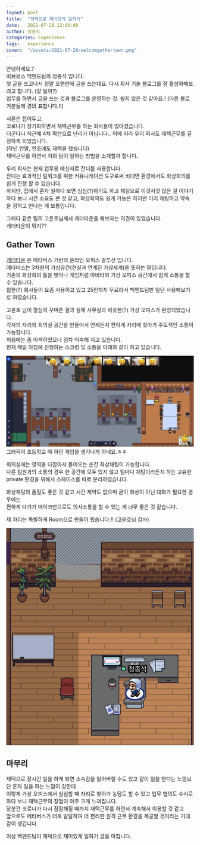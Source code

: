 ```yaml
---
layout: post
title:  "재택으로 재미있게 일하기"
date:   2021-07-20 12:00:00
author: 정종석
categories: Experience
tags:	experience
cover:  "/assets/2021-07-20/welcomgathertown.png"
---
```


안녕하세요.?  
비브로스 백엔드팀의 정종석 입니다.  
첫 글을 쓰고나서 정말 오랜만에 글을 쓰는데요. 다시 회사 기술 블로그를 잘 활성화해보려고 합니다. (잘 될까?)  
업무를 하면서 글을 쓰는 것과 블로그를 운영하는 것. 쉽지 않은 것 같아요.! (다른 블로거분들께 경의 표합니다.!!)  
  
서론은 접어두고,    
코로나가 장기화하면서 재택근무를 하는 회사들이 많아졌습니다.  
더군다나 최근에 4차 확산으로 난리가 아닙니다.. 이에 따라 우리 회사도 재택근무를 결정하게 되었습니다.  
(작년 연말, 연초에도 재택을 했습니다)  
재택근무를 하면서 저희 팀이 일하는 방법을 소개할까 합니다.  
  
우리 회사는 현재 업무용 메신저로 잔디를 사용합니다.  
잔디는 효과적인 팀워크를 위한 커뮤니케이션 도구로써 비대면 환경에서도 화상회의를 쉽게 진행 할 수 있습니다.  
하지만, 집에서 혼자 일하다 보면 심심(?)하기도 하고 채팅으로 이것저것 많은 걸 이야기 하다 보니 시간 소요도 큰 것 같고, 
화상회의도 쉽게 가능은 하지만 미리 채팅하고 약속을 정하고 만나는 게 보통입니다.  
  
그러다 같은 팀의 고윤호님께서 게더타운을 해보자는 의견이 있었습니다.  
게더타운이 뭐지??  

## Gather Town
[게더타운](https://www.gather.town/) 은 메타버스 기반의 온라인 오피스 솔루션 입니다.    
메타버스는 3차원의 가상공간(현실과 연계된 가상세계)을 뜻하는 말입니다.  
기존의 화상회의 틀을 벗어나 게임처럼 아바타와 가상 오피스 공간에서 쉽게 소통을 할 수 있습니다.  
힙한(?) 회사들이 요즘 사용하고 있고 25인까지 무료라서 백엔드팀만 일단 사용해보기로 하였습니다.  
  
고윤호 님이 열심히 꾸며준 결과 실제 사무실과 비슷한(?) 가상 오피스가 완성되었습니다.  
각자의 자리와 회의실 공간을 만들어서 언제든지 편하게 자리에 찾아가 주도적인 소통이 가능합니다.  
처음에는 좀 어색하였으나 점차 익숙해 지고 있습니다.  
현재 매일 아침에 진행하는 스크럼 및 소통을 아래와 같이 하고 있습니다.  

![backend_office image](/assets/2021-07-20/backend_office.png)  
그래픽이 초등학교 때 하던 게임을 생각나게 하네요.ㅎㅎ  

회의실에는 영역을 다잡아서 들어오는 순간 화상채팅이 가능합니다.  
다른 팀원과의 소통의 경우 한 공간에 모두 있지 않고 팀마다 채팅이라든지 하는 고유한  
private 환경을 위해서 스페이스를 따로 분리하였습니다.  
  
화상채팅의 품질도 좋은 것 같고 시간 제약도 없으며 굳이 화상이 아닌 대화가 필요한 경우에는  
편하게 다가가 마이크만으로도 의사소통을 할 수 있는 게 너무 좋은 것 같습니다.  

제 자리는 특별하게 Room으로 만들어 줬습니다.!! (고윤호님 감사) 

![backend_me image](/assets/2021-07-20/backend_me.png)
  
## 마무리
재택으로 장시간 일을 하게 되면 소속감을 잃어버릴 수도 있고 같이 일을 한다는 느낌보단 혼자 일을 하는 느낌이 강한데  
이렇게 가상 오피스에서 심심할 때 자리로 찾아가 농담도 할 수 있고 업무 협의도 수시로 하다 보니 재택근무의 장점이 아주 크게 느껴집니다.  
당분간 코로나가 다시 잠잠해질 때까지 재택근무를 하면서 계속해서 이용할 것 같고  
앞으로도 메타버스가 더욱 발달하여 더 편리한 원격 근무 환경을 제공할 것이라는 기대감이 생깁니다.  
  
이상 백엔드팀이 재택으로 재미있게 일하기 글을 마칩니다.  
